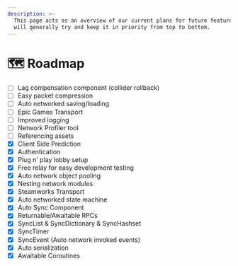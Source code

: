```yaml
---
description: >-
  This page acts as an overview of our current plans for future features. We
  will generally try and keep it in priority from top to bottom.
---
```


# 🗺️ Roadmap

* [ ] Lag compensation component (collider rollback)
* [ ] Easy packet compression
* [ ] Auto networked saving/loading
* [ ] Epic Games Transport
* [ ] Improved logging
* [ ] Network Profiler tool
* [ ] Referencing assets
* [x] Client Side Prediction
* [x] Authentication
* [x] Plug n' play lobby setup
* [x] Free relay for easy development testing
* [x] Auto network object pooling
* [x] Nesting network modules
* [x] Steamworks Transport
* [x] Auto networked state machine
* [x] Auto Sync Component
* [x] Returnable/Awaitable RPCs
* [x] SyncList & SyncDictionary & SyncHashset
* [x] SyncTimer
* [x] SyncEvent (Auto network invoked events)
* [x] Auto serialization
* [x] Awaitable Coroutines
